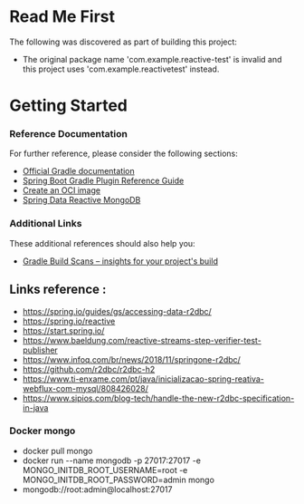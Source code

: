 # Read Me First
The following was discovered as part of building this project:

* The original package name 'com.example.reactive-test' is invalid and this project uses 'com.example.reactivetest' instead.

# Getting Started

### Reference Documentation
For further reference, please consider the following sections:

* [Official Gradle documentation](https://docs.gradle.org)
* [Spring Boot Gradle Plugin Reference Guide](https://docs.spring.io/spring-boot/docs/2.5.6/gradle-plugin/reference/html/)
* [Create an OCI image](https://docs.spring.io/spring-boot/docs/2.5.6/gradle-plugin/reference/html/#build-image)
* [Spring Data Reactive MongoDB](https://docs.spring.io/spring-boot/docs/2.5.6/reference/htmlsingle/#boot-features-mongodb)

### Additional Links
These additional references should also help you:

* [Gradle Build Scans – insights for your project's build](https://scans.gradle.com#gradle)

## Links reference :
* https://spring.io/guides/gs/accessing-data-r2dbc/
* https://spring.io/reactive
* https://start.spring.io/
* https://www.baeldung.com/reactive-streams-step-verifier-test-publisher
* https://www.infoq.com/br/news/2018/11/springone-r2dbc/
* https://github.com/r2dbc/r2dbc-h2
* https://www.ti-enxame.com/pt/java/inicializacao-spring-reativa-webflux-com-mysql/808426028/
* https://www.sipios.com/blog-tech/handle-the-new-r2dbc-specification-in-java 


### Docker mongo 
* docker pull mongo
* docker run --name mongodb -p 27017:27017 -e MONGO_INITDB_ROOT_USERNAME=root -e MONGO_INITDB_ROOT_PASSWORD=admin mongo
* mongodb://root:admin@localhost:27017
